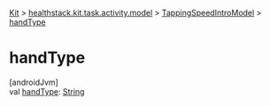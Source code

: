 
[Kit](../../../kit.html) > [healthstack.kit.task.activity.model](../index.html) > [TappingSpeedIntroModel](index.html) > [handType](hand-type.html)



# handType



[androidJvm]\
val [handType](hand-type.html): [String](https://kotlinlang.org/api/latest/jvm/stdlib/kotlin/-string/index.html)




